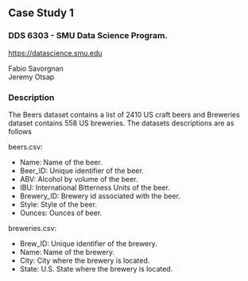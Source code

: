 ## Case Study 1
### DDS 6303 - SMU Data Science Program.  
https://datascience.smu.edu
  
Fabio Savorgnan  
Jeremy Otsap  
  
### Description  
  
The Beers dataset contains a list of 2410 US craft beers and Breweries dataset contains 558 US breweries. The datasets descriptions are as follows
  
beers.csv:  
  
*	Name: Name of the beer.
*	Beer_ID: Unique identifier of the beer.
*	ABV: Alcohol by volume of the beer.
*	IBU: International Bitterness Units of the beer.
*	Brewery_ID: Brewery id associated with the beer.
*	Style: Style of the beer.
*	Ounces: Ounces of beer.
  
breweries.csv:  
  
*	Brew_ID: Unique identifier of the brewery.
*	Name: Name of the brewery.
*	City: City where the brewery is located.
*	State: U.S. State where the brewery is located.
